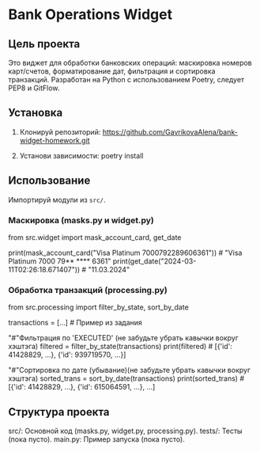 # Bank Operations Widget

## Цель проекта
Это виджет для обработки банковских операций:
маскировка номеров карт/счетов, форматирование дат,
фильтрация и сортировка транзакций.
Разработан на Python с использованием Poetry, следует PEP8 и GitFlow.




## Установка
1. Клонируй репозиторий:
https://github.com/GavrikovaAlena/bank-widget-homework.git

2. Установи зависимости:
poetry install



## Использование
Импортируй модули из `src/`.

### Маскировка (masks.py и widget.py)
from src.widget import mask_account_card, get_date

print(mask_account_card("Visa Platinum 7000792289606361"))  # "Visa Platinum 7000 79** **** 6361"
print(get_date("2024-03-11T02:26:18.671407"))              # "11.03.2024"


### Обработка транзакций (processing.py)
from src.processing import filter_by_state, sort_by_date

transactions = [...]  # Пример из задания

"#"Фильтрация по 'EXECUTED' (не забудьте убрать кавычки вокруг хэштэга)
filtered = filter_by_state(transactions)
print(filtered)  # [{'id': 41428829, ...}, {'id': 939719570, ...}]

"#"Сортировка по дате (убывание)(не забудьте убрать кавычки вокруг хэштэга)
sorted_trans = sort_by_date(transactions)
print(sorted_trans)  # [{'id': 41428829, ...}, {'id': 615064591, ...}, ...]


## Структура проекта
src/: Основной код (masks.py, widget.py, processing.py).
tests/: Тесты (пока пусто).
main.py: Пример запуска (пока пусто).
